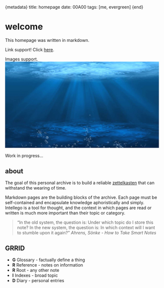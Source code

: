 {metadata}
title: homepage
date: 00A00
tags: [me, evergreen]
{end}

# welcome
This homepage was written in markdown.

Link support! Click [here](test).

Images support.
![aqua](images/aqua.jpg)

Work in progress...

## about
The goal of this personal archive is to build a reliable [zettelkasten](https://en.wikipedia.org/wiki/Zettelkasten) that can withstand the wearing of time.

Markdown pages are the building blocks of the archive. Each page must be self-contained and encapsulate knowledge aphoristically and simply.
Intellego is a tool for thought, and the context in which pages are read or written is much more important than their topic or category.

> “In the old system, the question is: Under which topic do I store this note? In the new system, the question is: In which context will I want to stumble upon it again?”
> <cite>Ahrens, Sönke - How to Take Smart Notes</cite>

## GRRID
- **G** Glossary - factually define a thing
- **R** Reference - notes on information
- **R** Root - any other note
- **I** Indexes - broad topic
- **D** Diary - personal entries